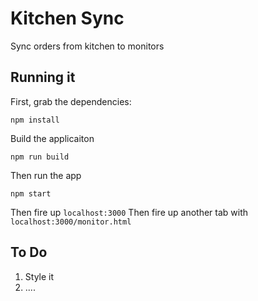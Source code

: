 # Kitchen Sync

Sync orders from kitchen to monitors

## Running it

First, grab the dependencies:

    npm install

Build the applicaiton
	
	npm run build

Then run the app

    npm start

Then fire up `localhost:3000`
Then fire up another tab with `localhost:3000/monitor.html`


## To Do

1. Style it
2. ....
